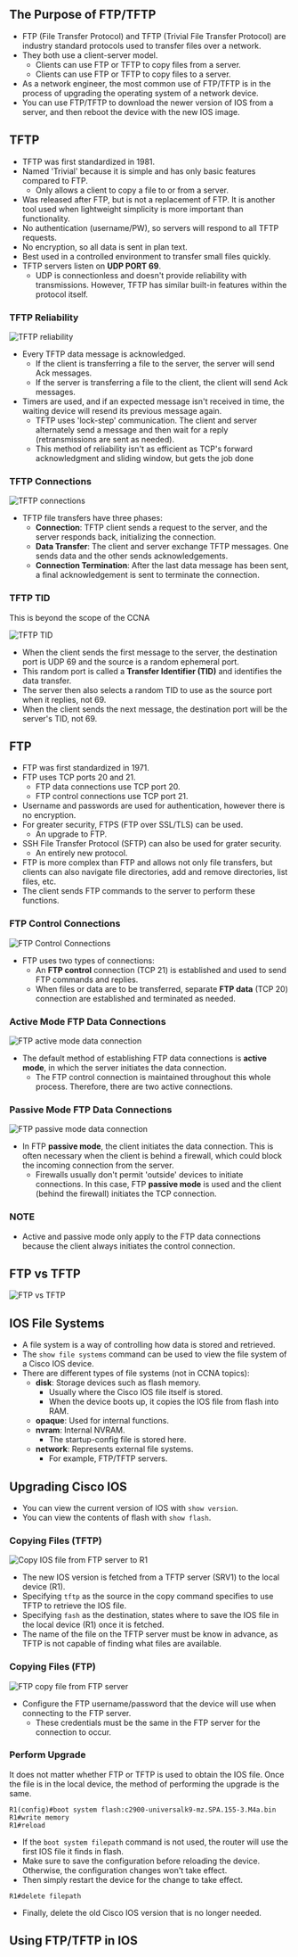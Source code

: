 ## The Purpose of FTP/TFTP
* FTP (File Transfer Protocol) and TFTP (Trivial File Transfer Protocol) are industry standard protocols used to transfer files over a network.
* They both use a client-server model.
	* Clients can use FTP or TFTP to copy files from a server.
	* Clients can use FTP or TFTP to copy files to a server.
* As a network engineer, the most common use of FTP/TFTP is in the process of upgrading the operating system of a network device.
* You can use FTP/TFTP to download the newer version of IOS from a server, and then reboot the device with the new IOS image.
## TFTP
* TFTP was first standardized in 1981.
* Named 'Trivial' because it is simple and has only basic features compared to FTP.
	* Only allows a client to copy a file to or from a server.
* Was released after FTP, but is not a replacement of FTP. It is another tool used when lightweight simplicity is more important than functionality.
* No authentication (username/PW), so servers will respond to all TFTP requests.
* No encryption, so all data is sent in plan text.
* Best used in a controlled environment to transfer small files quickly.
* TFTP servers listen on **UDP PORT 69**.
	* UDP is connectionless and doesn't provide reliability with transmissions. However, TFTP has similar built-in features within the protocol itself.
### TFTP Reliability
![TFTP reliability](./img3/TFTP-reliability.png)
* Every TFTP data message is acknowledged.
	* If the client is transferring a file to the server, the server will send Ack messages.
	* If the server is transferring a file to the client, the client will send Ack messages.
* Timers are used, and if an expected message isn't received in time, the waiting device will resend its previous message again.
	* TFTP uses 'lock-step' communication. The client and server alternately send a message and then wait for a reply (retransmissions are sent as needed).
	* This method of reliability isn't as efficient as TCP's forward acknowledgment and sliding window, but gets the job done
### TFTP Connections
![TFTP connections](./img3/TFTP-connections.png)
* TFTP file transfers have three phases:
	* **Connection**: TFTP client sends a request to the server, and the server responds back, initializing the connection.
	* **Data Transfer**: The client and server exchange TFTP messages. One sends data and the other sends acknowledgements.
	* **Connection Termination**: After the last data message has been sent, a final acknowledgement is sent to terminate the connection.
### TFTP TID
This is beyond the scope of the CCNA

![TFTP TID](./img3/TFTP-TID.png)
* When the client sends the first message to the server, the destination port is UDP 69 and the source is a random ephemeral port.
* This random port is called a **Transfer Identifier (TID)** and identifies the data transfer.
* The server then also selects a random TID to use as the source port when it replies, not 69.
* When the client sends the next message, the destination port will be the server's TID, not 69.
## FTP
* FTP was first standardized in 1971.
* FTP uses TCP ports 20 and 21.
	* FTP data connections use TCP port 20.
	* FTP control connections use TCP port 21.
* Username and passwords are used for authentication, however there is no encryption.
* For greater security, FTPS (FTP over SSL/TLS) can be used.
	* An upgrade to FTP.
* SSH File Transfer Protocol (SFTP) can also be used for grater security.
	* An entirely new protocol.
* FTP is more complex than FTP and allows not only file transfers, but clients can also navigate file directories, add and remove directories, list files, etc.
* The client sends FTP commands to the server to perform these functions.
### FTP Control Connections
![FTP Control Connections](./img3/FTP-control-connections.png)
* FTP uses two types of connections:
	* An **FTP control** connection (TCP 21) is established and used to send FTP commands and replies.
	* When files or data are to be transferred, separate **FTP data** (TCP 20) connection are established and terminated as needed.
### Active Mode FTP Data Connections
![FTP active mode data connection](./img3/active-mode-FTP-data-connections.png)
* The default method of establishing FTP data connections is **active mode**, in which the server initiates the data connection.
	* The FTP control connection is maintained throughout this whole process. Therefore, there are two active connections.
### Passive Mode FTP Data Connections
![FTP passive mode data connection](./img3/FTP-passive-mode-data-connection.png)
* In FTP **passive mode**, the client initiates the data connection. This is often necessary when the client is behind a firewall, which could block the incoming connection from the server.
	* Firewalls usually don't permit 'outside' devices to initiate connections. In this case, FTP **passive mode** is used and the client (behind the firewall) initiates the TCP connection.
### NOTE
* Active and passive mode only apply to the FTP data connections because the client always initiates the control connection.
## FTP vs TFTP
![FTP vs TFTP](./img3/FTP-vs-TFTP.png)
## IOS File Systems
* A file system is a way of controlling how data is stored and retrieved.
* The `show file systems` command can be used to view the file system of a Cisco IOS device.
* There are different types of file systems (not in CCNA topics):
	* **disk**: Storage devices such as flash memory. 
		* Usually where the Cisco IOS file itself is stored.
		* When the device boots up, it copies the IOS file from flash into RAM.
	* **opaque**: Used for internal functions.
	* **nvram**: Internal NVRAM. 
		* The startup-config file is stored here.
	* **network**: Represents external file systems.
		* For example, FTP/TFTP servers.
## Upgrading Cisco IOS
* You can view the current version of IOS with `show version`.
* You can view the contents of flash with `show flash`.
### Copying Files  (TFTP)
![Copy IOS file from FTP server to R1](./img3/copy-ios-file-using-tftp.png)
* The new IOS version is fetched from a TFTP  server (SRV1) to the local device (R1).
* Specifying `tftp` as the source in the copy command specifies to use TFTP to retrieve the IOS file.
* Specifying `fash` as the destination, states where to save the IOS file in the local device (R1) once it is fetched.
* The name of the file on the TFTP server must be know in advance, as TFTP is not capable of finding what files are available.
### Copying Files (FTP)
![FTP copy file from FTP server](./img3/FTP-copy-file.png)
* Configure the FTP username/password that the device will use when connecting to the FTP server.
	* These credentials must be the same in the FTP server for the connection to occur.
### Perform Upgrade
It does not matter whether FTP or TFTP is used to obtain the IOS file. Once the file is in the local device, the method of performing the upgrade is the same.

```
R1(config)#boot system flash:c2900-universalk9-mz.SPA.155-3.M4a.bin
R1#write memory
R1#reload
```
* If the `boot system filepath` command is not used, the router will use the first IOS file it finds in flash.
* Make sure to save the configuration before reloading the device. Otherwise, the configuration changes won't take effect.
* Then simply restart the device for the change to take effect.

```
R1#delete filepath
```
* Finally, delete the old Cisco IOS version that is no longer needed.
## Using FTP/TFTP in IOS
